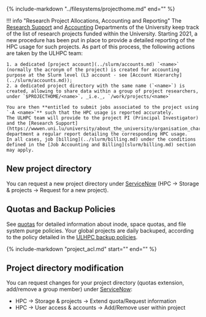 {%
   include-markdown "../filesystems/projecthome.md"
   end="<!--intro-end-->"
%}

!!! info "Research Project Allocations, Accounting and Reporting"
    The [Research Support](https://wwwen.uni.lu/university/about_the_university/organisation_charts/organisation_chart_rectorate_central_administration/research_support_department) and [Accounting](https://wwwen.uni.lu/universite/presentation/organigrammes/organigramme_rectorat_administration_centrale/service_des_finances_et_de_la_comptabilite) Departments of the University keep track of the list of research projects funded within the University.
    Starting 2021, a new procedure has been put in place to provide a detailed reporting of the HPC usage for such projects.
    As part of this process, the following actions are taken by the ULHPC team:

    1. a dedicated [project account](../slurm/accounts.md) `<name>` (normally the acronym of the project) is created for accounting purpose at the Slurm level (L3 account - see [Account Hierarchy](../slurm/accounts.md));
    2. a dedicated project directory with the same name (`<name>`) is created, allowing to share data within a group of project researchers, under `$PROJECTHOME/<name>`, _i.e._, `/work/projects/<name>`

    You are then **entitled to submit jobs associated to the project using `-A <name>`** such that the HPC usage is reported accurately.
    The ULHPC team will provide to the project PI (Principal Investigator) and the [Research Support](https://wwwen.uni.lu/university/about_the_university/organisation_charts/organisation_chart_rectorate_central_administration/research_support_department) department a regular report detailing the corresponding HPC usage.
    In all cases, job [billing](../slurm/billing.md) under the conditions defined in the [Job Accounting and Billing](slurm/billing.md) section may apply.

## New project directory

You can request a new project directory under [ServiceNow](https://hpc.uni.lu/support/) (HPC &rarr; Storage & projects &rarr; Request for a new project).

## Quotas and Backup Policies

See [quotas](../filesystems/quotas.md) for detailed information about inode, space quotas, and file system purge policies.
Your global projects are daily backuped, according to the policy detailed in the [ULHPC backup policies](backups.md).

{%
   include-markdown "project_acl.md"
   start="<!--start-warning-clusterusers-->"
   end="<!--end-warning-clusterusers-->"
%}

## Project directory modification

You can request changes for your project directory (quotas extension, add/remove a group member) under [ServiceNow](https://hpc.uni.lu/support/):

* HPC &rarr; Storage & projects &rarr; Extend quota/Request information
* HPC &rarr; User access & accounts &rarr; Add/Remove user within project

